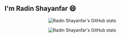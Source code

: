 ## I'm Radin Shayanfar 😄

<p align="center">
  <img align="center" src="https://github-readme-stats.vercel.app/api?username=radinshayanfar&count_private=true&show_icons=true&theme=gruvbox&bg_color=30,0C1C08,225217" alt="Radin Shayanfar's GitHub stats"/>
</p>
<p align="center">
<img align="center" src="https://github-readme-stats.vercel.app/api/top-langs/?username=radinshayanfar&hide=jupyter%20notebook,shell&langs_count=8&theme=gruvbox&bg_color=-30,225217,0C1C08&layout=compact" alt="Radin Shayanfar's GitHub stats"/>
</p>
